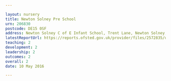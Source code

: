 ```yaml
---

layout: nursery
title: Newton Solney Pre School
urn: 206830
postcode: DE15 0SF
address: Newton Solney C of E Infant School, Trent Lane, Newton Solney, Burton-on-Trent, Staffordshire, DE15 0SF
latestReportUrl: https://reports.ofsted.gov.uk/provider/files/2572835/urn/206830.pdf
teaching: 2
development: 2
leadership: 2
outcomes: 2
overall: 2
date: 10 May 2016

---
```

